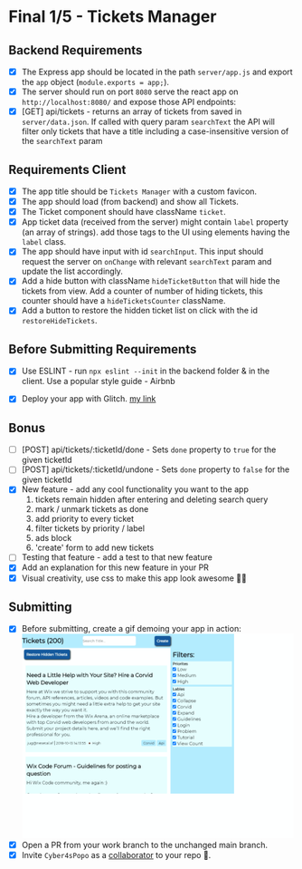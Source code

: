 # Final 1/5 - Tickets Manager

## Backend Requirements

- [x] The Express app should be located in the path `server/app.js` and export the `app` object (`module.exports = app;`).
- [x] The server should run on port `8080` serve the react app on `http://localhost:8080/` and expose those API endpoints:
- [x] [GET] api/tickets - returns an array of tickets from saved in `server/data.json`. If called with query param `searchText` the API will filter only tickets that have a title including a case-insensitive version of the `searchText` param

## Requirements Client

- [x] The app title should be `Tickets Manager` with a custom favicon.
- [x] The app should load (from backend) and show all Tickets.
- [x] The Ticket component should have className `ticket`.
- [x] App ticket data (received from the server) might contain `label` property (an array of strings). add those tags to the UI using elements having the `label` class.
- [x] The app should have input with id `searchInput`. This input should request the server on `onChange` with relevant `searchText` param and update the list accordingly.
- [x] Add a hide button with className `hideTicketButton` that will hide the tickets from view. Add a counter of number of hiding tickets, this counter should have a `hideTicketsCounter` className.
- [x] Add a button to restore the hidden ticket list on click with the id `restoreHideTickets`.

## Before Submitting Requirements
- [x] Use ESLINT - run `npx eslint --init` in the backend folder & in the client.
Use a popular style guide - Airbnb

- [x] Deploy your app with Glitch. [my link](https://exciting-kind-memory.glitch.me/)

## Bonus
- [ ] [POST] api/tickets/:ticketId/done - Sets `done` property to `true` for the given ticketId
- [ ] [POST] api/tickets/:ticketId/undone - Sets `done` property to `false` for the given ticketId
- [x] New feature - add any cool functionality you want to the app
  1. tickets remain hidden after entering and deleting search query
  2. mark / unmark tickets as done
  3. add priority to every ticket
  4. filter tickets by priority / label
  5. ads block
  6. 'create' form to add new tickets
- [ ] Testing that feature - add a test to that new feature
- [x] Add an explanation for this new feature in your PR 
- [x] Visual creativity, use css to make this app look awesome 💅🏿

## Submitting
- [x] Before submitting, create a gif demoing your app in action: ![myGif](./client/ui-testing-recording.gif)
- [x] Open a PR from your work branch to the unchanged main branch.
- [x] Invite `Cyber4sPopo` as a [collaborator](https://docs.github.com/en/github/setting-up-and-managing-your-github-user-account/inviting-collaborators-to-a-personal-repository) to your repo 👮.
